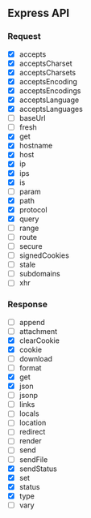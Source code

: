 
## Express API

### Request

- [x] accepts
- [x] acceptsCharset
- [x] acceptsCharsets
- [x] acceptsEncoding
- [x] acceptsEncodings
- [x] acceptsLanguage
- [x] acceptsLanguages
- [ ] baseUrl
- [ ] fresh
- [x] get
- [x] hostname
- [x] host
- [x] ip
- [x] ips
- [x] is
- [ ] param
- [x] path
- [x] protocol
- [x] query
- [ ] range
- [ ] route
- [ ] secure
- [ ] signedCookies
- [ ] stale
- [ ] subdomains
- [ ] xhr

### Response

- [ ] append
- [ ] attachment
- [x] clearCookie
- [x] cookie
- [ ] download
- [ ] format
- [x] get
- [x] json
- [ ] jsonp
- [ ] links
- [ ] locals
- [ ] location
- [ ] redirect
- [ ] render
- [ ] send
- [ ] sendFile
- [x] sendStatus
- [x] set
- [x] status
- [x] type
- [ ] vary
